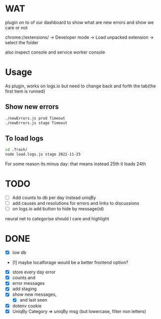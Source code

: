 # WAT
plugin on to of our dashboard to show what are new errors
and show we care or not

chrome://extensions/ -> Developer mode -> Load unpacked extension -> select the folder

also inspect console
and service worker console

# Usage
As plugin, works on logs.io
but need to change back and forth the tab(the first tiem is runned)

## Show new errors
```bash
./newErrors.js prod Timeout
./newErrors.js stage Timeout
```


## To load logs
```bash
cd .Trash/
node load.logs.js stage 2022-11-25
```
For some reason its minus day: that means instead 25th it loads 24th


# TODO
- [ ] Add counts to db per day instead uniqBy
- [ ] add causes and resolutions for errors and links to discussions
- [ ] on logs.io add button to hide by message(id)

neural net to categorise should I care and highlight

# DONE
- [X] low db
- [!] maybe localforage would be a better frontend option?
- [X] store every day error
- [X] counts and
- [X] error messages
- [X] add staging
- [X] show new messages,
    - [X] and last seen
- [X] dotenv
  cookie
- [X] UniqBy Category => uniqBy msg (but lowercase, filter non letters)
